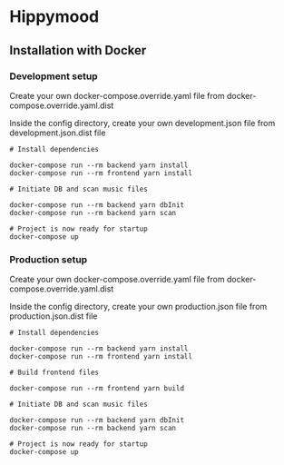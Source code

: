 # Hippymood

## Installation with Docker

### Development setup
Create your own docker-compose.override.yaml file from docker-compose.override.yaml.dist

Inside the config directory, create your own development.json file from development.json.dist file

```
# Install dependencies

docker-compose run --rm backend yarn install
docker-compose run --rm frontend yarn install

# Initiate DB and scan music files

docker-compose run --rm backend yarn dbInit
docker-compose run --rm backend yarn scan

# Project is now ready for startup
docker-compose up
```

### Production setup

Create your own docker-compose.override.yaml file from docker-compose.override.yaml.dist

Inside the config directory, create your own production.json file from production.json.dist file

```
# Install dependencies

docker-compose run --rm backend yarn install
docker-compose run --rm frontend yarn install

# Build frontend files

docker-compose run --rm frontend yarn build

# Initiate DB and scan music files

docker-compose run --rm backend yarn dbInit
docker-compose run --rm backend yarn scan

# Project is now ready for startup
docker-compose up
```
